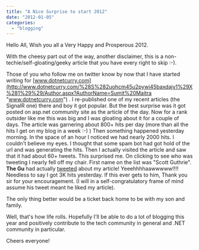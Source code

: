 ```yaml
---
title: "A Nice Surprise to start 2012"
date: "2012-01-05"
categories: 
  - "blogging"
---
```


Hello All, Wish you all a Very Happy and Prosperous 2012.

With the cheesy part out of the way, another disclaimer, this is a non-techie/self-gloating/geeky article that you have every right to skip :-).

Those of you who follow me on twitter know by now that I have started writing for [www.dotnetcurry.com](http://www.dotnetcurry.com/%28S%282uohcm45u2pywi45baxdajy1%29X%281%29%29/Author.aspx?AuthorName=Sumit%20Maitra "www.dotnetcurry.com") . I re-published one of my recent articles (the SignalR one) there and boy it got popular. But the best surprise was it got posted on asp.net community site as the article of the day. Now for a rank outsider like me this was big and I was gloating about it for a couple of days. The article was garnering about 800+ hits per day (more than all the hits I get on my blog in a week :-) ) Then something happened yesterday morning. In the space of an hour I noticed we had nearly 2000 hits. I couldn't believe my eyes. I thought that some spam bot had got hold of the url and was generating the hits. Then I actually visited the article and saw that it had about 60+ tweets. This surprised me. On clicking to see who was tweeting I nearly fell off my chair. First name on the list was "Scott Guthrie". **The Gu** had actually [tweeted](https://twitter.com/#!/scottgu/status/154594004879679488 "tweeted") about my article! Yeeehhhhaawwwww!!!! Needless to say I got 3K hits yesterday. If this ever gets to him, Thank you sir for your encouragement. (I will in a self-congratulatory frame of mind assume his tweet meant he liked my article).

The only thing better would be a ticket back home to be with my son and family.

Well, that's how life rolls. Hopefully I'll be able to do a lot of blogging this year and positively contribute to the tech community in general and .NET community in particular.

Cheers everyone!
